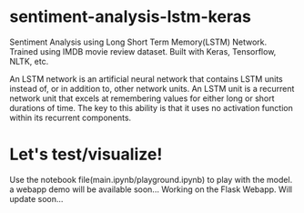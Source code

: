 # sentiment-analysis-lstm-keras
Sentiment Analysis using Long Short Term Memory(LSTM) Network. Trained using IMDB movie review dataset. Built with Keras, Tensorflow, NLTK, etc.

An LSTM network is an artificial neural network that contains LSTM units instead of, or in addition to, other network units. An LSTM unit is a recurrent network unit that excels at remembering values for either long or short durations of time. The key to this ability is that it uses no activation function within its recurrent components.

# Let's test/visualize!


Use the notebook file(main.ipynb/playground.ipynb) to play with the model. 
a webapp demo will be available soon...
Working on the Flask Webapp. Will update soon...
